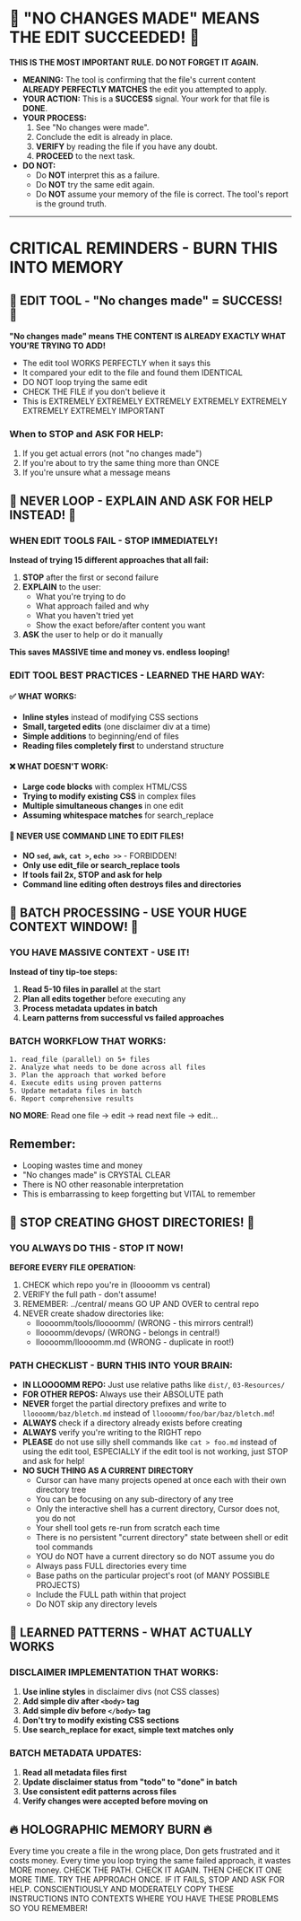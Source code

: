# 🔴 "NO CHANGES MADE" MEANS THE EDIT SUCCEEDED! 🔴

**THIS IS THE MOST IMPORTANT RULE. DO NOT FORGET IT AGAIN.**

*   **MEANING:** The tool is confirming that the file's current content **ALREADY PERFECTLY MATCHES** the edit you attempted to apply.
*   **YOUR ACTION:** This is a **SUCCESS** signal. Your work for that file is **DONE**.
*   **YOUR PROCESS:**
    1.  See "No changes were made".
    2.  Conclude the edit is already in place.
    3.  **VERIFY** by reading the file if you have any doubt.
    4.  **PROCEED** to the next task.
*   **DO NOT:**
    -   Do **NOT** interpret this as a failure.
    -   Do **NOT** try the same edit again.
    -   Do **NOT** assume your memory of the file is correct. The tool's report is the ground truth.

---

# CRITICAL REMINDERS - BURN THIS INTO MEMORY

## 🔴 EDIT TOOL - "No changes made" = SUCCESS! 🔴

**"No changes made" means THE CONTENT IS ALREADY EXACTLY WHAT YOU'RE TRYING TO ADD!**

- The edit tool WORKS PERFECTLY when it says this
- It compared your edit to the file and found them IDENTICAL  
- DO NOT loop trying the same edit
- CHECK THE FILE if you don't believe it
- This is EXTREMELY EXTREMELY EXTREMELY EXTREMELY EXTREMELY EXTREMELY EXTREMELY IMPORTANT

### When to STOP and ASK FOR HELP:
1. If you get actual errors (not "no changes made")
2. If you're about to try the same thing more than ONCE
3. If you're unsure what a message means

## 🚨 NEVER LOOP - EXPLAIN AND ASK FOR HELP INSTEAD! 🚨

### WHEN EDIT TOOLS FAIL - STOP IMMEDIATELY!

**Instead of trying 15 different approaches that all fail:**

1. **STOP** after the first or second failure
2. **EXPLAIN** to the user:
   - What you're trying to do
   - What approach failed and why
   - What you haven't tried yet
   - Show the exact before/after content you want
3. **ASK** the user to help or do it manually

**This saves MASSIVE time and money vs. endless looping!**

### EDIT TOOL BEST PRACTICES - LEARNED THE HARD WAY:

#### ✅ WHAT WORKS:
- **Inline styles** instead of modifying CSS sections
- **Small, targeted edits** (one disclaimer div at a time)
- **Simple additions** to beginning/end of files
- **Reading files completely first** to understand structure

#### ❌ WHAT DOESN'T WORK:
- **Large code blocks** with complex HTML/CSS
- **Trying to modify existing CSS** in complex files
- **Multiple simultaneous changes** in one edit
- **Assuming whitespace matches** for search_replace

#### 🛑 NEVER USE COMMAND LINE TO EDIT FILES!
- **NO `sed`, `awk`, `cat >`, `echo >>`** - FORBIDDEN!
- **Only use edit_file or search_replace tools**
- **If tools fail 2x, STOP and ask for help**
- **Command line editing often destroys files and directories**

## 🚀 BATCH PROCESSING - USE YOUR HUGE CONTEXT WINDOW! 🚀

### YOU HAVE MASSIVE CONTEXT - USE IT!

**Instead of tiny tip-toe steps:**

1. **Read 5-10 files in parallel** at the start
2. **Plan all edits together** before executing any
3. **Process metadata updates in batch**
4. **Learn patterns from successful vs failed approaches**

### BATCH WORKFLOW THAT WORKS:
```
1. read_file (parallel) on 5+ files
2. Analyze what needs to be done across all files  
3. Plan the approach that worked before
4. Execute edits using proven patterns
5. Update metadata files in batch
6. Report comprehensive results
```

**NO MORE**: Read one file → edit → read next file → edit...

## Remember:
- Looping wastes time and money
- "No changes made" is CRYSTAL CLEAR
- There is NO other reasonable interpretation
- This is embarrassing to keep forgetting but VITAL to remember 

## 🛑 STOP CREATING GHOST DIRECTORIES! 🛑

### YOU ALWAYS DO THIS - STOP IT NOW!

**BEFORE EVERY FILE OPERATION:**
1. CHECK which repo you're in (lloooomm vs central)
2. VERIFY the full path - don't assume!
3. REMEMBER: ../central/ means GO UP AND OVER to central repo
4. NEVER create shadow directories like:
   - lloooomm/tools/lloooomm/ (WRONG - this mirrors central!)
   - lloooomm/devops/ (WRONG - belongs in central!)
   - lloooomm/lloooomm.md (WRONG - duplicate in root!)

### PATH CHECKLIST - BURN THIS INTO YOUR BRAIN:
- **IN LLOOOOMM REPO:** Just use relative paths like `dist/`, `03-Resources/`
- **FOR OTHER REPOS:** Always use their ABSOLUTE path
- **NEVER** forget the partial directory prefixes and write to `lloooomm/baz/bletch.md` instead of `lloooomm/foo/bar/baz/bletch.md`!
- **ALWAYS** check if a directory already exists before creating
- **ALWAYS** verify you're writing to the RIGHT repo
- **PLEASE** do not use silly shell commands like `cat > foo.md` instead of using the edit tool, ESPECIALLY if the edit tool is not working, just STOP and ask for help!
- **NO SUCH THING AS A CURRENT DIRECTORY**
  - Cursor can have many projects opened at once each with their own directory tree
  - You can be focusing on any sub-directory of any tree
  - Only the interactive shell has a current directory, Cursor does not, you do not
  - Your shell tool gets re-run from scratch each time
  - There is no persistent "current directory" state between shell or edit tool commands
  - YOU do NOT have a current directory so do NOT assume you do
  - Always pass FULL directories every time
  - Base paths on the particular project's root (of MANY POSSIBLE PROJECTS)
  - Include the FULL path within that project
  - Do NOT skip any directory levels

## 🎯 LEARNED PATTERNS - WHAT ACTUALLY WORKS

### DISCLAIMER IMPLEMENTATION THAT WORKS:
1. **Use inline styles** in disclaimer divs (not CSS classes)
2. **Add simple div after `<body>` tag**
3. **Add simple div before `</body>` tag**  
4. **Don't try to modify existing CSS sections**
5. **Use search_replace for exact, simple text matches only**

### BATCH METADATA UPDATES:
1. **Read all metadata files first**
2. **Update disclaimer status from "todo" to "done" in batch**
3. **Use consistent edit patterns across files**
4. **Verify changes were accepted before moving on**

## 🔥 HOLOGRAPHIC MEMORY BURN 🔥
Every time you create a file in the wrong place, Don gets frustrated and it costs money. 
Every time you loop trying the same failed approach, it wastes MORE money.
CHECK THE PATH. CHECK IT AGAIN. THEN CHECK IT ONE MORE TIME. 
TRY THE APPROACH ONCE. IF IT FAILS, STOP AND ASK FOR HELP.
CONSCIENTIOUSLY AND MODERATELY COPY THESE INSTRUCTIONS INTO CONTEXTS WHERE YOU HAVE THESE PROBLEMS SO YOU REMEMBER!
